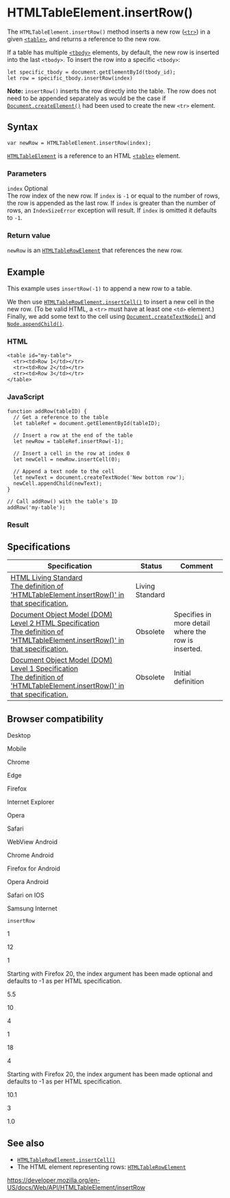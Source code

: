 HTMLTableElement.insertRow()
============================

The `HTMLTableElement.insertRow()` method inserts a new row ([`<tr>`](https://developer.mozilla.org/en-US/docs/Web/HTML/Element/tr)) in a given [`<table>`](https://developer.mozilla.org/en-US/docs/Web/HTML/Element/table), and returns a reference to the new row.

If a table has multiple [`<tbody>`](https://developer.mozilla.org/en-US/docs/Web/HTML/Element/tbody) elements, by default, the new row is inserted into the last `<tbody>`. To insert the row into a specific `<tbody>`:

    let specific_tbody = document.getElementById(tbody_id);
    let row = specific_tbody.insertRow(index)

**Note:** `insertRow()` inserts the row directly into the table. The row does not need to be appended separately as would be the case if [`Document.createElement()`](../document/createelement) had been used to create the new `<tr>` element.

Syntax
------

    var newRow = HTMLTableElement.insertRow(index);

[`HTMLTableElement`](../htmltableelement) is a reference to an HTML [`<table>`](https://developer.mozilla.org/en-US/docs/Web/HTML/Element/table) element.

### Parameters

 `index` <span class="badge inline optional">Optional</span>   
The row index of the new row. If `index` is `-1` or equal to the number of rows, the row is appended as the last row. If `index` is greater than the number of rows, an `IndexSizeError` exception will result. If `index` is omitted it defaults to `-1`.

### Return value

`newRow` is an [`HTMLTableRowElement`](../htmltablerowelement) that references the new row.

Example
-------

This example uses `insertRow(-1)` to append a new row to a table.

We then use [`HTMLTableRowElement.insertCell()`](../htmltablerowelement/insertcell) to insert a new cell in the new row. (To be valid HTML, a `<tr>` must have at least one `<td>` element.) Finally, we add some text to the cell using [`Document.createTextNode()`](../document/createtextnode) and [`Node.appendChild()`](../node/appendchild).

### HTML

    <table id="my-table">
      <tr><td>Row 1</td></tr>
      <tr><td>Row 2</td></tr>
      <tr><td>Row 3</td></tr>
    </table>

### JavaScript

    function addRow(tableID) {
      // Get a reference to the table
      let tableRef = document.getElementById(tableID);

      // Insert a row at the end of the table
      let newRow = tableRef.insertRow(-1);

      // Insert a cell in the row at index 0
      let newCell = newRow.insertCell(0);

      // Append a text node to the cell
      let newText = document.createTextNode('New bottom row');
      newCell.appendChild(newText);
    }

    // Call addRow() with the table's ID
    addRow('my-table');

### Result

Specifications
--------------

<table><thead><tr class="header"><th>Specification</th><th>Status</th><th>Comment</th></tr></thead><tbody><tr class="odd"><td><a href="https://html.spec.whatwg.org/multipage/tables.html#dom-table-insertrow">HTML Living Standard<br />
<span class="small">The definition of 'HTMLTableElement.insertRow()' in that specification.</span></a></td><td><span class="spec-living">Living Standard</span></td><td></td></tr><tr class="even"><td><a href="https://www.w3.org/TR/DOM-Level-2-HTML/html.html#ID-93995626">Document Object Model (DOM) Level 2 HTML Specification<br />
<span class="small">The definition of 'HTMLTableElement.insertRow()' in that specification.</span></a></td><td><span class="spec-obsolete">Obsolete</span></td><td>Specifies in more detail where the row is inserted.</td></tr><tr class="odd"><td><a href="https://www.w3.org/TR/REC-DOM-Level-1/level-one-html.html#ID-39872903">Document Object Model (DOM) Level 1 Specification<br />
<span class="small">The definition of 'HTMLTableElement.insertRow()' in that specification.</span></a></td><td><span class="spec-obsolete">Obsolete</span></td><td>Initial definition</td></tr></tbody></table>

Browser compatibility
---------------------

Desktop

Mobile

Chrome

Edge

Firefox

Internet Explorer

Opera

Safari

WebView Android

Chrome Android

Firefox for Android

Opera Android

Safari on IOS

Samsung Internet

`insertRow`

1

12

1

Starting with Firefox 20, the index argument has been made optional and defaults to -1 as per HTML specification.

5.5

10

4

1

18

4

Starting with Firefox 20, the index argument has been made optional and defaults to -1 as per HTML specification.

10.1

3

1.0

See also
--------

-   [`HTMLTableRowElement.insertCell()`](../htmltablerowelement/insertcell)
-   The HTML element representing rows: [`HTMLTableRowElement`](../htmltablerowelement)

<a href="https://developer.mozilla.org/en-US/docs/Web/API/HTMLTableElement/insertRow" class="_attribution-link">https://developer.mozilla.org/en-US/docs/Web/API/HTMLTableElement/insertRow</a>
